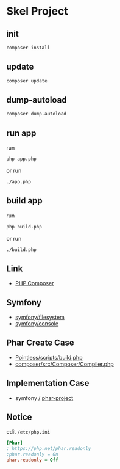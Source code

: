 

# Skel Project




## init

``` sh
composer install
```




## update

``` sh
composer update
```




## dump-autoload

``` sh
composer dump-autoload
```




## run app

run

``` sh
php app.php
```

or run

``` sh
./app.php
```




## build app

run

``` sh
php build.php
```

or run

``` sh
./build.php
```




## Link

* [PHP Composer](https://getcomposer.org/)



## Symfony

* [symfony/filesystem](https://symfony.com/doc/current/components/filesystem.html)
* [symfony/console](https://symfony.com/doc/current/components/console.html)




## Phar Create Case

* [Pointless/scripts/build.php](https://github.com/scarwu/Pointless/blob/master/scripts/build.php)
* [composer/src/Composer/Compiler.php](https://github.com/composer/composer/blob/main/src/Composer/Compiler.php)


## Implementation Case

* symfony / [phar-project](https://github.com/samwhelp/note-about-php-symfony/tree/gh-pages/_demo/quick-start/phar-project)




## Notice

edit `/etc/php.ini`

``` ini
[Phar]
; https://php.net/phar.readonly
;phar.readonly = On
phar.readonly = Off
```
